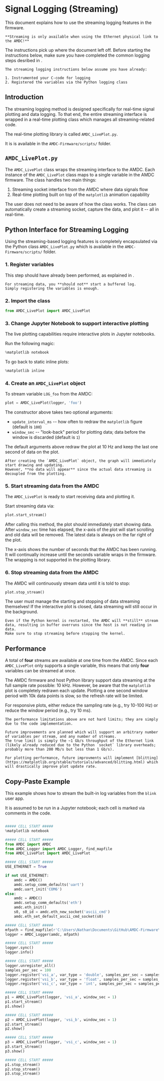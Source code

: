 # Signal Logging (Streaming)

This document explains how to use the streaming logging features in the firmware.

```{Important}
**Streaming is only available when using the Ethernet physical link to the AMDC!**
```

The instructions pick up where the [](/getting-started/user-guide/logging/index.md) document left off.
Before starting the instructions below, make sure you have completed the common logging steps desribed in [](/getting-started/user-guide/logging/index.md).

```{attention}
The streaming logging instructions below assume you have already:

1. Instrumented your C-code for logging
2. Registered the variables via the Python logging class
```

## Introduction

The streaming logging method is designed specifically for real-time signal plotting and data logging.
To that end, the entire streaming interface is wrapped in a real-time plotting class which manages all streaming-related code.

The real-time plotting library is called `AMDC_LivePlot.py`.

It is is available in the `AMDC-Firmware/scripts/` folder.

## `AMDC_LivePlot.py`

The `AMDC_LivePlot` class wraps the streaming interface to the AMDC.
Each instance of the `AMDC_LivePlot` class maps to a single variable in the AMDC firmware.
The class handles two main things:

1. Streaming socket interface from the AMDC where data signals flow
2. Real-time plotting built on top of the `matplotlib` animation capability

The user does not need to be aware of how the class works.
The class can automatically create a streaming socket, capture the data, and plot it -- all in real-time.

## Python Interface for Streaming Logging

Using the streaming-based logging features is completely encapsulated via the Python class `AMDC_LivePlot.py` which is available in the `AMDC-Firmware/scripts/` folder.

### 1. Register variables

This step should have already been performed, as explained in [](./index.md).

```{note}
For streaming data, you **should not** start a buffered log.
Simply registering the variables is enough.
```

### 2. Import the class

```Python
from AMDC_LivePlot import AMDC_LivePlot
```

### 3. Change Jupyter Notebook to support interactive plotting

The live plotting capabilities require interactive plots in Jupyter notebooks.

Run the following magic:

```Python
%matplotlib notebook
```

To go back to static inline plots:

```Python
%matplotlib inline
```

### 4. Create an `AMDC_LivePlot` object

To stream variable `LOG_foo` from the AMDC:

```Python
plot = AMDC_LivePlot(logger, 'foo')
```

The constructor above takes two optional arguments:

- `update_interval_ms` -- how often to redraw the `matplotlib` figure (default is `100`)
- `window_sec` -- "look-back" period for plotting data; data before the window is discarded (default is `1`)

The default arguments above redraw the plot at 10 Hz and keep the last one second of data on the plot.

```{attention}
After creating the `AMDC_LivePlot` object, the graph will immediately start drawing and updating.
However, **no data will appear** since the actual data streaming is decoupled from the plotting.
```

### 5. Start streaming data from the AMDC

The `AMDC_LivePlot` is ready to start receiving data and plotting it.

Start streaming data via:

```Python
plot.start_stream()
```

After calling this method, the plot should immediately start showing data.
After `window_sec` time has elapsed, the x-axis of the plot will start scrolling and old data will be removed.
The latest data is always on the far right of the plot.

The x-axis shows the number of seconds that the AMDC has been running.
It will continually increase until the seconds variable wraps in the firmware.
The wrapping is not supported in the plotting library.

### 6. Stop streaming data from the AMDC

The AMDC will continuously stream data until it is told to stop:

```Python
plot.stop_stream()
```

The user must manage the starting and stopping of data streaming themselves!
If the interactive plot is closed, data streaming will still occur in the background.

```{caution}
Even if the Python kernel is restarted, the AMDC will **still** stream data, resulting in buffer overruns since the host is not reading in data.
Make sure to stop streaming before stopping the kernel.
```

## Performance

A total of **four** streams are available at one time from the AMDC.
Since each `AMDC_LivePlot` only supports a single variable, this means that only **four** variables can be streamed at once.

The AMDC firmware and host Python library support data streaming at the full sample rate possible: 10 kHz.
However, be aware that the `matplotlib` plot is completely redrawn each update.
Plotting a one second window period with 10k data points is slow, so the refresh rate will be limited.

For responsive plots, either reduce the sampling rate (e.g., try 10-100 Hz) or reduce the window period (e.g., try 10 ms).

```{note}
The performance limitations above are not hard limits; they are simply due to the code implementation.

Future improvements are planned which will support an arbitrary number of variables per stream, and any number of streams.
The true limit is simply the ~1 Gb/s throughput of the Ethernet link (likely already reduced due to the Python `socket` library overheads; probably more than 200 Mb/s but less than 1 Gb/s).

For plotting performance, future improvments will implement [blitting](https://matplotlib.org/stable/tutorials/advanced/blitting.html) which will drastically improve plot update rate.
```

## Copy-Paste Example

This example shows how to stream the built-in log variables from the `blink` user app.

It is assumed to be run in a Jupyter notebook; each cell is marked via comments in the code.

```Python

##### CELL START #####
%matplotlib notebook

##### CELL START #####
from AMDC import AMDC
from AMDC_Logger import AMDC_Logger, find_mapfile
from AMDC_LivePlot import AMDC_LivePlot

##### CELL START #####
USE_ETHERNET = True

if not USE_ETHERNET:
    amdc = AMDC()
    amdc.setup_comm_defaults('uart')
    amdc.uart_init('COM6')
else:
    amdc = AMDC()
    amdc.setup_comm_defaults('eth')
    amdc.eth_init()
    s0, s0_id = amdc.eth_new_socket('ascii_cmd')
    amdc.eth_set_default_ascii_cmd_socket(s0)

##### CELL START #####
mfpath = find_mapfile(r'C:\Users\Nathan\Documents\GitHub\AMDC-Firmware\sdk\app_cpu1')
logger = AMDC_Logger(amdc, mfpath)

##### CELL START #####
logger.sync()
logger.info()

##### CELL START #####
logger.unregister_all()
samples_per_sec = 100
logger.register('vsi_a', var_type = 'double', samples_per_sec = samples_per_sec)
logger.register('vsi_b', var_type = 'float', samples_per_sec = samples_per_sec)
logger.register('vsi_c', var_type = 'int', samples_per_sec = samples_per_sec)

##### CELL START #####
p1 = AMDC_LivePlot(logger, 'vsi_a', window_sec = 1)
p1.start_stream()
p1.show()

##### CELL START #####
p2 = AMDC_LivePlot(logger, 'vsi_b', window_sec = 1)
p2.start_stream()
p2.show()

##### CELL START #####
p3 = AMDC_LivePlot(logger, 'vsi_c', window_sec = 1)
p3.start_stream()
p3.show()

##### CELL START #####
p1.stop_stream()
p2.stop_stream()
p3.stop_stream()
```